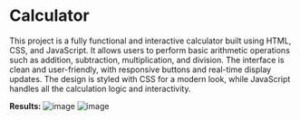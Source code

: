 # Calculator

This project is a fully functional and interactive calculator built using HTML, CSS, and JavaScript. It allows users to perform basic arithmetic operations such as addition, subtraction, multiplication, and division. The interface is clean and user-friendly, with responsive buttons and real-time display updates. The design is styled with CSS for a modern look, while JavaScript handles all the calculation logic and interactivity.


**Results:**
![image](https://github.com/user-attachments/assets/743f9c8a-eeb3-4d5b-a096-3ccc68ff7474)
![image](https://github.com/user-attachments/assets/a01c559a-15c1-4fef-8824-ad447722629a)

